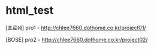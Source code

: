 # html_test

[포르쉐] pro1 - http://chlee7660.dothome.co.kr/project01/

[BOSE] pro2 - http://chlee7660.dothome.co.kr/project02/
